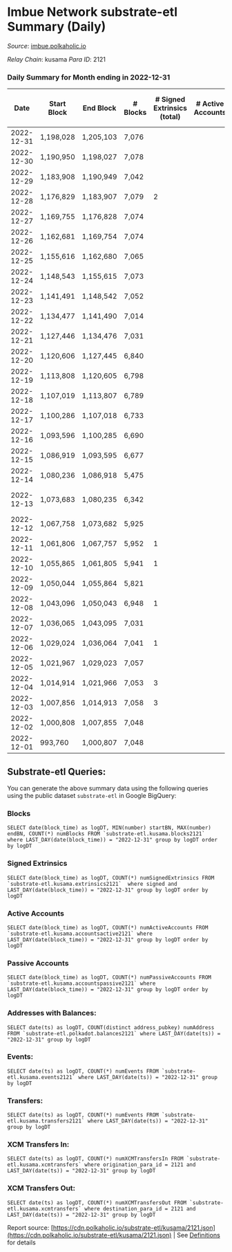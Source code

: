 # Imbue Network substrate-etl Summary (Daily)

_Source_: [imbue.polkaholic.io](https://imbue.polkaholic.io)

*Relay Chain*: kusama
*Para ID*: 2121



### Daily Summary for Month ending in 2022-12-31


| Date | Start Block | End Block | # Blocks | # Signed Extrinsics (total) | # Active Accounts | # Passive | # New | # Addresses with Balances | # Events | # Transfers | # XCM Transfers In | # XCM Transfers Out | Issues | 
| ---- | ----------- | --------- | -------- | --------------------------- | ----------------- | --------- | ----- | ------------------------- | -------- | ----------- | ------------------ | ------------------- | ------ |
| 2022-12-31 | 1,198,028 | 1,205,103 | 7,076 |  |  |  |  | 323 | 14,156 |   |   |   |  |
| 2022-12-30 | 1,190,950 | 1,198,027 | 7,078 |  |  |  |  | 323 | 14,160 |   |   |   |  |
| 2022-12-29 | 1,183,908 | 1,190,949 | 7,042 |  |  |  |  | 323 | 14,088 |   |   |   |  |
| 2022-12-28 | 1,176,829 | 1,183,907 | 7,079 | 2 |  |  |  | 323 | 14,184 | 2  |   | 1  |  |
| 2022-12-27 | 1,169,755 | 1,176,828 | 7,074 |  |  |  |  | 322 | 14,152 |   |   |   |  |
| 2022-12-26 | 1,162,681 | 1,169,754 | 7,074 |  |  |  |  |  | 14,152 |   |   |   |  |
| 2022-12-25 | 1,155,616 | 1,162,680 | 7,065 |  |  |  |  |  | 14,138 |   |   |   |  |
| 2022-12-24 | 1,148,543 | 1,155,615 | 7,073 |  |  |  |  |  | 14,150 |   |   |   |  |
| 2022-12-23 | 1,141,491 | 1,148,542 | 7,052 |  |  |  |  |  | 14,108 |   |   |   |  |
| 2022-12-22 | 1,134,477 | 1,141,490 | 7,014 |  |  |  |  |  | 14,032 |   |   |   |  |
| 2022-12-21 | 1,127,446 | 1,134,476 | 7,031 |  |  |  |  |  | 14,066 |   |   |   |  |
| 2022-12-20 | 1,120,606 | 1,127,445 | 6,840 |  |  |  |  |  | 13,684 |   |   |   |  |
| 2022-12-19 | 1,113,808 | 1,120,605 | 6,798 |  |  |  |  |  | 13,600 |   |   |   |  |
| 2022-12-18 | 1,107,019 | 1,113,807 | 6,789 |  |  |  |  |  | 13,581 |   |   |   |  |
| 2022-12-17 | 1,100,286 | 1,107,018 | 6,733 |  |  |  |  | 321 | 13,470 |   |   |   |  |
| 2022-12-16 | 1,093,596 | 1,100,285 | 6,690 |  |  |  |  | 321 | 13,389 |   |   |   |  |
| 2022-12-15 | 1,086,919 | 1,093,595 | 6,677 |  |  |  |  |  | 13,358 |   |   |   |  |
| 2022-12-14 | 1,080,236 | 1,086,918 | 5,475 |  |  |  |  |  | 10,956 |   | 2  |   |  |
| 2022-12-13 | 1,073,683 | 1,080,235 | 6,342 |  |  |  |  |  | 12,697 |   | 1  |   | 211 missing (3.22%) |
| 2022-12-12 | 1,067,758 | 1,073,682 | 5,925 |  |  |  |  |  | 11,853 |   |   |   |  |
| 2022-12-11 | 1,061,806 | 1,067,757 | 5,952 | 1 |  |  |  | 319 | 11,917 | 1  |   | 1  |  |
| 2022-12-10 | 1,055,865 | 1,061,805 | 5,941 | 1 |  |  |  |  | 11,890 |   |   |   |  |
| 2022-12-09 | 1,050,044 | 1,055,864 | 5,821 |  |  |  |  |  | 11,645 |   |   |   |  |
| 2022-12-08 | 1,043,096 | 1,050,043 | 6,948 | 1 |  |  |  |  | 13,919 | 1  | 2  | 1  |  |
| 2022-12-07 | 1,036,065 | 1,043,095 | 7,031 |  |  |  |  |  | 14,066 |   |   |   |  |
| 2022-12-06 | 1,029,024 | 1,036,064 | 7,041 | 1 |  |  |  | 319 | 14,095 | 1  |   | 1  |  |
| 2022-12-05 | 1,021,967 | 1,029,023 | 7,057 |  |  |  |  |  | 14,118 |   |   |   |  |
| 2022-12-04 | 1,014,914 | 1,021,966 | 7,053 | 3 |  |  |  | 320 | 14,130 | 2  |   | 1  |  |
| 2022-12-03 | 1,007,856 | 1,014,913 | 7,058 | 3 |  |  |  |  | 14,138 | 1  |   | 1  |  |
| 2022-12-02 | 1,000,808 | 1,007,855 | 7,048 |  |  |  |  |  | 14,099 |   |   |   |  |
| 2022-12-01 | 993,760 | 1,000,807 | 7,048 |  |  |  |  |  | 14,100 |   |   |   |  |

## Substrate-etl Queries:
You can generate the above summary data using the following queries using the public dataset `substrate-etl` in Google BigQuery:


### Blocks
```
SELECT date(block_time) as logDT, MIN(number) startBN, MAX(number) endBN, COUNT(*) numBlocks FROM `substrate-etl.kusama.blocks2121`  where LAST_DAY(date(block_time)) = "2022-12-31" group by logDT order by logDT
```


### Signed Extrinsics
```
SELECT date(block_time) as logDT, COUNT(*) numSignedExtrinsics FROM `substrate-etl.kusama.extrinsics2121`  where signed and LAST_DAY(date(block_time)) = "2022-12-31" group by logDT order by logDT
```


### Active Accounts
```
SELECT date(block_time) as logDT, COUNT(*) numActiveAccounts FROM `substrate-etl.kusama.accountsactive2121` where LAST_DAY(date(block_time)) = "2022-12-31" group by logDT order by logDT
```


### Passive Accounts
```
SELECT date(block_time) as logDT, COUNT(*) numPassiveAccounts FROM `substrate-etl.kusama.accountspassive2121` where LAST_DAY(date(block_time)) = "2022-12-31" group by logDT order by logDT
```


### Addresses with Balances:
```
SELECT date(ts) as logDT, COUNT(distinct address_pubkey) numAddress FROM `substrate-etl.polkadot.balances2121` where LAST_DAY(date(ts)) = "2022-12-31" group by logDT
```


### Events:
```
SELECT date(ts) as logDT, COUNT(*) numEvents FROM `substrate-etl.kusama.events2121` where LAST_DAY(date(ts)) = "2022-12-31" group by logDT
```


### Transfers:
```
SELECT date(ts) as logDT, COUNT(*) numEvents FROM `substrate-etl.kusama.transfers2121` where LAST_DAY(date(ts)) = "2022-12-31" group by logDT
```


### XCM Transfers In:
```
SELECT date(ts) as logDT, COUNT(*) numXCMTransfersIn FROM `substrate-etl.kusama.xcmtransfers` where origination_para_id = 2121 and LAST_DAY(date(ts)) = "2022-12-31" group by logDT
```


### XCM Transfers Out:
```
SELECT date(ts) as logDT, COUNT(*) numXCMTransfersOut FROM `substrate-etl.kusama.xcmtransfers` where destination_para_id = 2121 and LAST_DAY(date(ts)) = "2022-12-31" group by logDT
```



Report source: [https://cdn.polkaholic.io/substrate-etl/kusama/2121.json](https://cdn.polkaholic.io/substrate-etl/kusama/2121.json) | See [Definitions](/DEFINITIONS.md) for details
